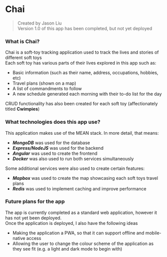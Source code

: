 # Chai
> Created by Jason Liu<br>
> Version 1.0 of this app has been completed, but not yet deployed

### What is Chai?
Chai is a soft-toy tracking application used to track the lives and stories of different soft toys <br>
Each soft toy has various parts of their lives explored in this app such as:
- Basic information (such as their name, address, occupations, hobbies, etc)
- Travel plans (shown on a map)
- A list of commandments to follow
- A new schedule generated each morning with their to-do list for the day

CRUD functionality has also been created for each soft toy (affectionately titled **Cwimpies**)

### What technologies does this app use?
This application makes use of the MEAN stack. In more detail, that means:
- _**MongoDB**_ was used for the database <br>
- _**Express/NodeJS**_ was used for the backend<br>
- _**Angular**_ was used to create the frontend <br>
- _**Docker**_ was also used to run both services simultaneously 

Some additional services were also used to create certain features:
- **_Mapbox_** was used to create the map showcasing each soft toys travel plans
- **_Redis_** was used to implement caching and improve performance

### Future plans for the app
The app is currently completed as a standard web application, however it has not yet been deployed. <br>
Once the application is deployed, I also have the following ideas
- Making the application a PWA, so that it can support offline and mobile-native access
- Allowing the user to change the colour scheme of the application as they see fit (e.g. a light and dark mode to begin with)